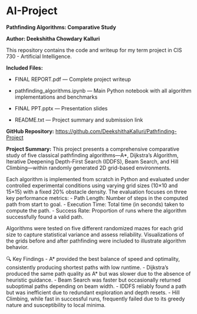 # AI-Project

**Pathfinding Algorithms: Comparative Study**

**Author: Deekshitha Chowdary Kalluri**

This repository contains the code and writeup for my term project in CIS 730 - Artificial Intelligence.

**Included Files:**

- FINAL REPORT.pdf — Complete project writeup
    
- pathfinding_algorithms.ipynb — Main Python notebook with all algorithm implementations and benchmarks
   
- FINAL PPT.pptx — Presentation slides
    
- README.txt — Project summary and submission link

**GitHub Repository:**
https://github.com/DeekshithaKalluri/Pathfinding-Project

**Project Summary:**
This project presents a comprehensive comparative study of five classical pathfinding algorithms—A*, Dijkstra’s Algorithm, Iterative Deepening Depth-First Search (IDDFS), Beam Search, and Hill Climbing—within randomly generated 2D grid-based environments.

Each algorithm is implemented from scratch in Python and evaluated under controlled experimental conditions using varying grid sizes (10×10 and 15×15) with a fixed 20% obstacle density. The evaluation focuses on three key performance metrics:
    - Path Length: Number of steps in the computed path from start to goal.
    - Execution Time: Total time (in seconds) taken to compute the path.
    - Success Rate: Proportion of runs where the algorithm successfully found a valid path.

Algorithms were tested on five different randomized mazes for each grid size to capture statistical variance and assess reliability. Visualizations of the grids before and after pathfinding were included to illustrate algorithm behavior.

🔍 Key Findings
    - A* provided the best balance of speed and optimality, consistently producing shortest paths with low runtime.
    - Dijkstra’s produced the same path quality as A* but was slower due to the absence of heuristic guidance.
    - Beam Search was faster but occasionally returned suboptimal paths depending on beam width.
    - IDDFS reliably found a path but was inefficient due to redundant exploration and depth resets.
    - Hill Climbing, while fast in successful runs, frequently failed due to its greedy nature and susceptibility to local minima.

